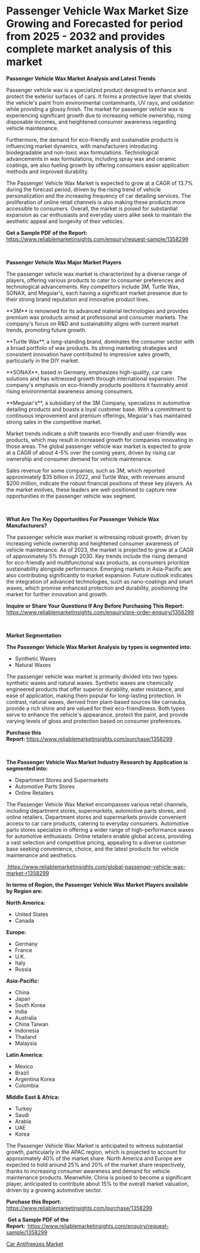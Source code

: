 <p><h1>Passenger Vehicle Wax Market Size Growing and Forecasted for period from 2025 - 2032 and provides complete market analysis of this market</h1></p><p><strong>Passenger Vehicle Wax Market Analysis and Latest Trends</strong></p>
<p><p>Passenger vehicle wax is a specialized product designed to enhance and protect the exterior surfaces of cars. It forms a protective layer that shields the vehicle's paint from environmental contaminants, UV rays, and oxidation while providing a glossy finish. The market for passenger vehicle wax is experiencing significant growth due to increasing vehicle ownership, rising disposable incomes, and heightened consumer awareness regarding vehicle maintenance.</p><p>Furthermore, the demand for eco-friendly and sustainable products is influencing market dynamics, with manufacturers introducing biodegradable and non-toxic wax formulations. Technological advancements in wax formulations, including spray wax and ceramic coatings, are also fueling growth by offering consumers easier application methods and improved durability. </p><p>The Passenger Vehicle Wax Market is expected to grow at a CAGR of 13.7% during the forecast period, driven by the rising trend of vehicle personalization and the increasing frequency of car detailing services. The proliferation of online retail channels is also making these products more accessible to consumers. Overall, the market is poised for substantial expansion as car enthusiasts and everyday users alike seek to maintain the aesthetic appeal and longevity of their vehicles.</p></p>
<p><strong>Get a Sample PDF of the Report:&nbsp;</strong> <a href="https://www.reliablemarketinsights.com/enquiry/request-sample/1358299?utm_campaign=2204&utm_medium=2&utm_source=Github&utm_content=ia&utm_term=30032025&utm_id=passenger-vehicle-wax">https://www.reliablemarketinsights.com/enquiry/request-sample/1358299</a></p>
<p>&nbsp;</p>
<p><strong>Passenger Vehicle Wax Major Market Players</strong></p>
<p><p>The passenger vehicle wax market is characterized by a diverse range of players, offering various products to cater to consumer preferences and technological advancements. Key competitors include 3M, Turtle Wax, SONAX, and Meguiar's, each having a significant market presence due to their strong brand reputation and innovative product lines.</p><p>**3M** is renowned for its advanced material technologies and provides premium wax products aimed at professional and consumer markets. The company's focus on R&D and sustainability aligns with current market trends, promoting future growth. </p><p>**Turtle Wax**, a long-standing brand, dominates the consumer sector with a broad portfolio of wax products. Its strong marketing strategies and consistent innovation have contributed to impressive sales growth, particularly in the DIY market.</p><p>**SONAX**, based in Germany, emphasizes high-quality, car care solutions and has witnessed growth through international expansion. The company's emphasis on eco-friendly products positions it favorably amid rising environmental awareness among consumers.</p><p>**Meguiar's**, a subsidiary of the 3M Company, specializes in automotive detailing products and boasts a loyal customer base. With a commitment to continuous improvement and premium offerings, Meguiar's has maintained strong sales in the competitive market.</p><p>Market trends indicate a shift towards eco-friendly and user-friendly wax products, which may result in increased growth for companies innovating in those areas. The global passenger vehicle wax market is expected to grow at a CAGR of about 4-5% over the coming years, driven by rising car ownership and consumer demand for vehicle maintenance.</p><p>Sales revenue for some companies, such as 3M, which reported approximately $35 billion in 2022, and Turtle Wax, with revenues around $200 million, indicate the robust financial positions of these key players. As the market evolves, these leaders are well-positioned to capture new opportunities in the passenger vehicle wax segment.</p></p>
<p>&nbsp;</p>
<p><strong>What Are The Key Opportunities For Passenger Vehicle Wax Manufacturers?</strong></p>
<p><p>The passenger vehicle wax market is witnessing robust growth, driven by increasing vehicle ownership and heightened consumer awareness of vehicle maintenance. As of 2023, the market is projected to grow at a CAGR of approximately 5% through 2030. Key trends include the rising demand for eco-friendly and multifunctional wax products, as consumers prioritize sustainability alongside performance. Emerging markets in Asia-Pacific are also contributing significantly to market expansion. Future outlook indicates the integration of advanced technologies, such as nano-coatings and smart waxes, which promise enhanced protection and durability, positioning the market for further innovation and growth.</p></p>
<p><strong>Inquire or Share Your Questions If Any Before Purchasing This Report:</strong> <a href="https://www.reliablemarketinsights.com/enquiry/pre-order-enquiry/1358299?utm_campaign=2204&utm_medium=2&utm_source=Github&utm_content=ia&utm_term=30032025&utm_id=passenger-vehicle-wax">https://www.reliablemarketinsights.com/enquiry/pre-order-enquiry/1358299</a></p>
<p>&nbsp;</p>
<p><strong>Market Segmentation</strong></p>
<p><strong>The Passenger Vehicle Wax Market Analysis by types is segmented into:</strong></p>
<p><ul><li>Synthetic Waxes</li><li>Natural Waxes</li></ul></p>
<p><p>The passenger vehicle wax market is primarily divided into two types: synthetic waxes and natural waxes. Synthetic waxes are chemically engineered products that offer superior durability, water resistance, and ease of application, making them popular for long-lasting protection. In contrast, natural waxes, derived from plant-based sources like carnauba, provide a rich shine and are valued for their eco-friendliness. Both types serve to enhance the vehicle's appearance, protect the paint, and provide varying levels of gloss and protection based on consumer preferences.</p></p>
<p><strong>Purchase this Report:&nbsp;</strong><a href="https://www.reliablemarketinsights.com/purchase/1358299?utm_campaign=2204&utm_medium=2&utm_source=Github&utm_content=ia&utm_term=30032025&utm_id=passenger-vehicle-wax">https://www.reliablemarketinsights.com/purchase/1358299</a></p>
<p>&nbsp;</p>
<p><strong>The Passenger Vehicle Wax Market Industry Research by Application is segmented into:</strong></p>
<p><ul><li>Department Stores and Supermarkets</li><li>Automotive Parts Stores</li><li>Online Retailers</li></ul></p>
<p><p>The Passenger Vehicle Wax Market encompasses various retail channels, including department stores, supermarkets, automotive parts stores, and online retailers. Department stores and supermarkets provide convenient access to car care products, catering to everyday consumers. Automotive parts stores specialize in offering a wider range of high-performance waxes for automotive enthusiasts. Online retailers enable global access, providing a vast selection and competitive pricing, appealing to a diverse customer base seeking convenience, choice, and the latest products for vehicle maintenance and aesthetics.</p></p>
<p><a href="https://www.reliablemarketinsights.com/global-passenger-vehicle-wax-market-r1358299?utm_campaign=2204&utm_medium=2&utm_source=Github&utm_content=ia&utm_term=30032025&utm_id=passenger-vehicle-wax">&nbsp;https://www.reliablemarketinsights.com/global-passenger-vehicle-wax-market-r1358299</a></p>
<p><strong>In terms of Region, the Passenger Vehicle Wax Market Players available by Region are:</strong></p>
<p>
    <p> <strong> North America: </strong>
        <ul>
            <li>United States</li>
            <li>Canada</li>
        </ul>
        </p> 
    <p> <strong> Europe: </strong>
        <ul>
            <li>Germany</li>
            <li>France</li>
            <li>U.K.</li>
            <li>Italy</li>
            <li>Russia</li>
        </ul>
        </p> 
    <p> <strong> Asia-Pacific: </strong>
        <ul>
            <li>China</li>
            <li>Japan</li>
            <li>South Korea</li>
            <li>India</li>
            <li>Australia</li>
            <li>China Taiwan</li>
            <li>Indonesia</li>
            <li>Thailand</li>
            <li>Malaysia</li>
        </ul>
        </p> 
    <p> <strong> Latin America: </strong>
        <ul>
            <li>Mexico</li>
            <li>Brazil</li>
            <li>Argentina Korea</li>
            <li>Colombia</li>
        </ul>
        </p> 
    <p> <strong> Middle East & Africa: </strong>
        <ul>
            <li>Turkey</li>
            <li>Saudi</li>
            <li>Arabia</li>
            <li>UAE</li>
            <li>Korea</li>
        </ul>
    </p>
    </p>
<p><p>The Passenger Vehicle Wax Market is anticipated to witness substantial growth, particularly in the APAC region, which is projected to account for approximately 40% of the market share. North America and Europe are expected to hold around 25% and 20% of the market share respectively, thanks to increasing consumer awareness and demand for vehicle maintenance products. Meanwhile, China is poised to become a significant player, anticipated to contribute about 15% to the overall market valuation, driven by a growing automotive sector.</p></p>
<p><strong>Purchase this Report: </strong><a href="https://www.reliablemarketinsights.com/purchase/1358299?utm_campaign=2204&utm_medium=2&utm_source=Github&utm_content=ia&utm_term=30032025&utm_id=passenger-vehicle-wax">https://www.reliablemarketinsights.com/purchase/1358299</a></p>
<p>&nbsp;<strong>Get a Sample PDF of the Report:&nbsp;&nbsp;</strong><a href="https://www.reliablemarketinsights.com/enquiry/request-sample/1358299?utm_campaign=2204&utm_medium=2&utm_source=Github&utm_content=ia&utm_term=30032025&utm_id=passenger-vehicle-wax">https://www.reliablemarketinsights.com/enquiry/request-sample/1358299</a></p>
<p><strong></strong></p>
<p><p><a href="https://github.com/tambraunrue691969/Market-Research-Report-List-1/blob/main/car-antifreezes-market.md?utm_campaign=2204&utm_medium=2&utm_source=Github&utm_content=ia&utm_term=30032025&utm_id=passenger-vehicle-wax">Car Antifreezes Market</a></p></p>